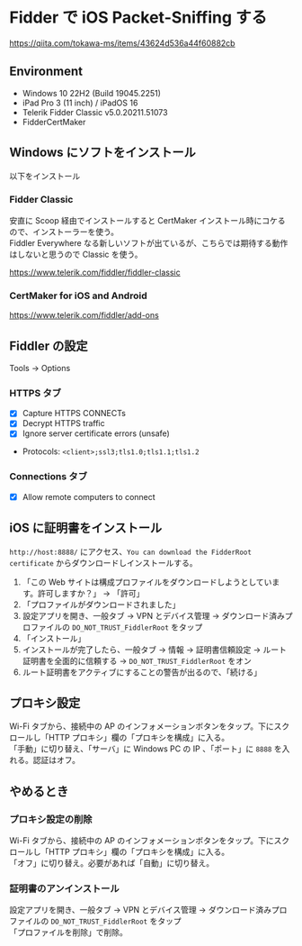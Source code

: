# Fidder で iOS Packet-Sniffing する

https://qiita.com/tokawa-ms/items/43624d536a44f60882cb

## Environment

- Windows 10 22H2 (Build 19045.2251)
- iPad Pro 3 (11 inch) / iPadOS 16
- Telerik Fidder Classic v5.0.20211.51073
- FidderCertMaker

## Windows にソフトをインストール

以下をインストール

### Fidder Classic

安直に Scoop 経由でインストールすると CertMaker インストール時にコケるので、インストーラーを使う。  
Fiddler Everywhere なる新しいソフトが出ているが、こちらでは期待する動作はしないと思うので Classic を使う。

https://www.telerik.com/fiddler/fiddler-classic

### CertMaker for iOS and Android

https://www.telerik.com/fiddler/add-ons

## Fiddler の設定

Tools -> Options

### HTTPS タブ

- [x] Capture HTTPS CONNECTs
- [x] Decrypt HTTPS traffic
- [x] Ignore server certificate errors (unsafe)
- Protocols: `<client>;ssl3;tls1.0;tls1.1;tls1.2`

### Connections タブ

- [x] Allow remote computers to connect

## iOS に証明書をインストール

`http://host:8888/` にアクセス、`You can download the FidderRoot certificate` からダウンロードしインストールする。

1. 「この Web サイトは構成プロファイルをダウンロードしようとしています。許可しますか？」 -> 「許可」
2. 「プロファイルがダウンロードされました」
3. 設定アプリを開き、一般タブ -> VPN とデバイス管理 -> ダウンロード済みプロファイルの `DO_NOT_TRUST_FiddlerRoot` をタップ
4. 「インストール」
5. インストールが完了したら、一般タブ -> 情報 -> 証明書信頼設定 -> ルート証明書を全面的に信頼する -> `DO_NOT_TRUST_FiddlerRoot` をオン
6. ルート証明書をアクティブにすることの警告が出るので、「続ける」

## プロキシ設定

Wi-Fi タブから、接続中の AP のインフォメーションボタンをタップ。下にスクロールし「HTTP プロキシ」欄の「プロキシを構成」に入る。  
「手動」に切り替え、「サーバ」に Windows PC の IP 、「ポート」に `8888` を入れる。認証はオフ。

## やめるとき

### プロキシ設定の削除

Wi-Fi タブから、接続中の AP のインフォメーションボタンをタップ。下にスクロールし「HTTP プロキシ」欄の「プロキシを構成」に入る。  
「オフ」に切り替え。必要があれば「自動」に切り替え。

### 証明書のアンインストール

設定アプリを開き、一般タブ -> VPN とデバイス管理 -> ダウンロード済みプロファイルの `DO_NOT_TRUST_FiddlerRoot` をタップ  
「プロファイルを削除」で削除。
